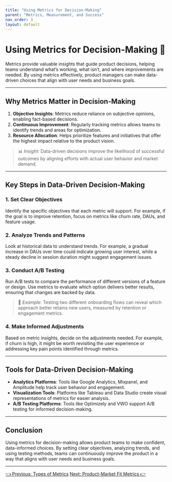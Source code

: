 ```yaml
---
title: "Using Metrics for Decision-Making"
parent: "Metrics, Measurement, and Success"
nav_order: 3
layout: default
---
```


# Using Metrics for Decision-Making 🎯

Metrics provide valuable insights that guide product decisions, helping teams understand what’s working, what isn’t, and where improvements are needed. By using metrics effectively, product managers can make data-driven choices that align with user needs and business goals.

---

## Why Metrics Matter in Decision-Making

1. **Objective Insights**: Metrics reduce reliance on subjective opinions, enabling fact-based decisions.
2. **Continuous Improvement**: Regularly tracking metrics allows teams to identify trends and areas for optimization.
3. **Resource Allocation**: Helps prioritize features and initiatives that offer the highest impact relative to the product vision.

> 📊 *Insight*: Data-driven decisions improve the likelihood of successful outcomes by aligning efforts with actual user behavior and market demand.

---

## Key Steps in Data-Driven Decision-Making

### 1. Set Clear Objectives

Identify the specific objectives that each metric will support. For example, if the goal is to improve retention, focus on metrics like churn rate, DAUs, and feature usage.

### 2. Analyze Trends and Patterns

Look at historical data to understand trends. For example, a gradual increase in DAUs over time could indicate growing user interest, while a steady decline in session duration might suggest engagement issues.

### 3. Conduct A/B Testing

Run A/B tests to compare the performance of different versions of a feature or design. Use metrics to evaluate which option delivers better results, ensuring that changes are backed by data.

> 🧪 *Example*: Testing two different onboarding flows can reveal which approach better retains new users, measured by retention or engagement metrics.

### 4. Make Informed Adjustments

Based on metric insights, decide on the adjustments needed. For example, if churn is high, it might be worth revisiting the user experience or addressing key pain points identified through metrics.

---

## Tools for Data-Driven Decision-Making

- **Analytics Platforms**: Tools like Google Analytics, Mixpanel, and Amplitude help track user behavior and engagement.
- **Visualization Tools**: Platforms like Tableau and Data Studio create visual representations of metrics for easier analysis.
- **A/B Testing Platforms**: Tools like Optimizely and VWO support A/B testing for informed decision-making.

---

## Conclusion

Using metrics for decision-making allows product teams to make confident, data-informed choices. By setting clear objectives, analyzing trends, and using testing methods, teams can continuously improve the product in a way that aligns with user needs and business goals.

---

<div class="nav-buttons">
    <a href="/metrics-measurement-and-success/types-of-metrics/" class="btn btn-secondary">👈 Previous: Types of Metrics</a>
    <a href="/metrics-measurement-and-success/product-market-fit-metrics/" class="btn btn-primary">Next: Product-Market Fit Metrics 👉</a>
</div>